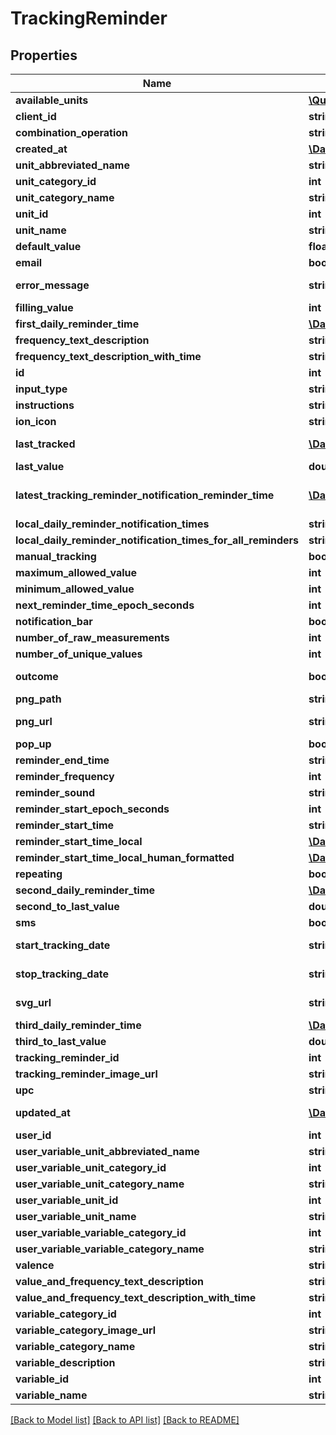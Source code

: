 # TrackingReminder

## Properties
Name | Type | Description | Notes
------------ | ------------- | ------------- | -------------
**available_units** | [**\QuantiModo\Client\Model\Unit[]**](Unit.md) |  | [optional] 
**client_id** | **string** | clientId | [optional] 
**combination_operation** | **string** | The way multiple measurements are aggregated over time | [optional] 
**created_at** | [**\DateTime**](\DateTime.md) | Example: 2016-05-18 02:24:08 | [optional] 
**unit_abbreviated_name** | **string** | Example: /5 | 
**unit_category_id** | **int** | Example: 5 | [optional] 
**unit_category_name** | **string** | Example: Rating | [optional] 
**unit_id** | **int** | Example: 10 | [optional] 
**unit_name** | **string** | Example: 1 to 5 Rating | [optional] 
**default_value** | **float** | Default value to use for the measurement when tracking | [optional] 
**email** | **bool** | True if the reminders should be delivered via email | [optional] 
**error_message** | **string** | Example: reminderStartTimeLocal is less than $user-&gt;earliestReminderTime or greater than  $user-&gt;latestReminderTime | [optional] 
**filling_value** | **int** | Example: 0 | [optional] 
**first_daily_reminder_time** | [**\DateTime**](\DateTime.md) | Example: 02:45:20 | [optional] 
**frequency_text_description** | **string** | Example: Daily | [optional] 
**frequency_text_description_with_time** | **string** | Example: Daily at 09:45 PM | [optional] 
**id** | **int** | id | [optional] 
**input_type** | **string** | Example: saddestFaceIsFive | [optional] 
**instructions** | **string** | Example: I am an instruction! | [optional] 
**ion_icon** | **string** | Example: ion-sad-outline | [optional] 
**last_tracked** | [**\DateTime**](\DateTime.md) | UTC ISO 8601 &#x60;YYYY-MM-DDThh:mm:ss&#x60;  timestamp for the last time a measurement was received for this user and variable | [optional] 
**last_value** | **double** | Example: 2 | [optional] 
**latest_tracking_reminder_notification_reminder_time** | [**\DateTime**](\DateTime.md) | UTC ISO 8601 &#x60;YYYY-MM-DDThh:mm:ss&#x60;  timestamp for the reminder time of the latest tracking reminder notification that has been pre-emptively generated in the database | [optional] 
**local_daily_reminder_notification_times** | **string[]** |  | [optional] 
**local_daily_reminder_notification_times_for_all_reminders** | **string[]** |  | [optional] 
**manual_tracking** | **bool** | Example: 1 | [optional] 
**maximum_allowed_value** | **int** | Example: 5 | [optional] 
**minimum_allowed_value** | **int** | Example: 1 | [optional] 
**next_reminder_time_epoch_seconds** | **int** | Example: 1501555520 | [optional] 
**notification_bar** | **bool** | True if the reminders should appear in the notification bar | [optional] 
**number_of_raw_measurements** | **int** | Example: 445 | [optional] 
**number_of_unique_values** | **int** | Example: 1 | [optional] 
**outcome** | **bool** | Indicates whether or not the variable is usually an outcome of interest such as a symptom or emotion | [optional] 
**png_path** | **string** | Example: img/variable_categories/symptoms.png | [optional] 
**png_url** | **string** | Example: https://app.quantimo.do/ionic/Modo/www/img/variable_categories/symptoms.png | [optional] 
**pop_up** | **bool** | True if the reminders should appear as a popup notification | [optional] 
**reminder_end_time** | **string** | Latest time of day at which reminders should appear in UTC HH:MM:SS format | [optional] 
**reminder_frequency** | **int** | Number of seconds between one reminder and the next | 
**reminder_sound** | **string** | String identifier for the sound to accompany the reminder | [optional] 
**reminder_start_epoch_seconds** | **int** | Example: 1469760320 | [optional] 
**reminder_start_time** | **string** | Earliest time of day at which reminders should appear in UTC HH:MM:SS format | [optional] 
**reminder_start_time_local** | [**\DateTime**](\DateTime.md) | Example: 21:45:20 | [optional] 
**reminder_start_time_local_human_formatted** | [**\DateTime**](\DateTime.md) | Example: 09:45 PM | [optional] 
**repeating** | **bool** | Example: true | [optional] 
**second_daily_reminder_time** | [**\DateTime**](\DateTime.md) | Example: 01:00:00 | [optional] 
**second_to_last_value** | **double** | Example: 1 | [optional] 
**sms** | **bool** | True if the reminders should be delivered via SMS | [optional] 
**start_tracking_date** | **string** | Earliest date on which the user should be reminded to track in YYYY-MM-DD format | [optional] 
**stop_tracking_date** | **string** | Latest date on which the user should be reminded to track in YYYY-MM-DD format | [optional] 
**svg_url** | **string** | Example: https://app.quantimo.do/ionic/Modo/www/img/variable_categories/symptoms.svg | [optional] 
**third_daily_reminder_time** | [**\DateTime**](\DateTime.md) | Example: 20:00:00 | [optional] 
**third_to_last_value** | **double** | Example: 3 | [optional] 
**tracking_reminder_id** | **int** | Example: 11841 | [optional] 
**tracking_reminder_image_url** | **string** | Example: Not Found | [optional] 
**upc** | **string** | UPC or other barcode scan result | [optional] 
**updated_at** | [**\DateTime**](\DateTime.md) | When the record in the database was last updated. Use UTC ISO 8601 &#x60;YYYY-MM-DDThh:mm:ss&#x60;  datetime format. Time zone should be UTC and not local. | [optional] 
**user_id** | **int** | ID of User | [optional] 
**user_variable_unit_abbreviated_name** | **string** | Example: /5 | [optional] 
**user_variable_unit_category_id** | **int** | Example: 5 | [optional] 
**user_variable_unit_category_name** | **string** | Example: Rating | [optional] 
**user_variable_unit_id** | **int** | Example: 10 | [optional] 
**user_variable_unit_name** | **string** | Example: 1 to 5 Rating | [optional] 
**user_variable_variable_category_id** | **int** | Example: 10 | [optional] 
**user_variable_variable_category_name** | **string** | Example: Symptoms | [optional] 
**valence** | **string** | Example: negative | [optional] 
**value_and_frequency_text_description** | **string** | Example: Rate daily | [optional] 
**value_and_frequency_text_description_with_time** | **string** | Example: Rate daily at 09:45 PM | [optional] 
**variable_category_id** | **int** | Example: 10 | [optional] 
**variable_category_image_url** | **string** | Example: https://maxcdn.icons8.com/Color/PNG/96/Messaging/sad-96.png | [optional] 
**variable_category_name** | **string** | Name of the variable category to be used when sending measurements | 
**variable_description** | **string** | Example: negative | [optional] 
**variable_id** | **int** | Id for the variable to be tracked | [optional] 
**variable_name** | **string** | Name of the variable to be used when sending measurements | 

[[Back to Model list]](../README.md#documentation-for-models) [[Back to API list]](../README.md#documentation-for-api-endpoints) [[Back to README]](../README.md)


